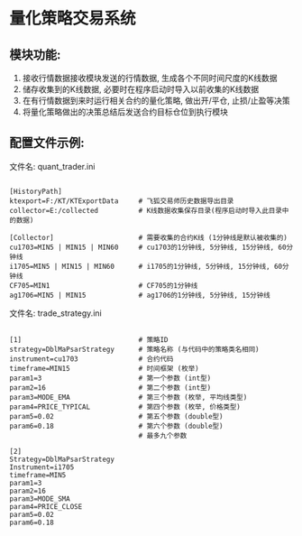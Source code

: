 ﻿# 量化策略交易系统

## 模块功能:
1. 接收行情数据接收模块发送的行情数据, 生成各个不同时间尺度的K线数据  
2. 储存收集到的K线数据, 必要时在程序启动时导入以前收集的K线数据  
3. 在有行情数据到来时运行相关合约的量化策略, 做出开/平仓, 止损/止盈等决策  
4. 将量化策略做出的决策总结后发送合约目标仓位到执行模块  

## 配置文件示例:
文件名: quant_trader.ini  
<pre><code>
[HistoryPath]
ktexport=F:/KT/KTExportData     # 飞狐交易师历史数据导出目录
collector=E:/collected          # K线数据收集保存目录(程序启动时导入此目录中的数据)

[Collector]                     # 需要收集的合约K线 (1分钟线是默认被收集的)
cu1703=MIN5 | MIN15 | MIN60     # cu1703的1分钟线, 5分钟线, 15分钟线, 60分钟线
i1705=MIN5 | MIN15 | MIN60      # i1705的1分钟线, 5分钟线, 15分钟线, 60分钟线
CF705=MIN1                      # CF705的1分钟线
ag1706=MIN5 | MIN15             # ag1706的1分钟线, 5分钟线, 15分钟线
</code></pre>

文件名: trade_strategy.ini  
<pre><code>
[1]                             # 策略ID
strategy=DblMaPsarStrategy      # 策略名称 (与代码中的策略类名相同)
instrument=cu1703               # 合约代码
timeframe=MIN15                 # 时间框架 (枚举)
param1=3                        # 第一个参数 (int型)
param2=16                       # 第二个参数 (int型)
param3=MODE_EMA                 # 第三个参数 (枚举, 平均线类型)
param4=PRICE_TYPICAL            # 第四个参数 (枚举, 价格类型)
param5=0.02                     # 第五个参数 (double型)
param6=0.18                     # 第六个参数 (double型)
                                # 最多九个参数

[2]
Strategy=DblMaPsarStrategy
Instrument=i1705
timeframe=MIN5
param1=3
param2=16
param3=MODE_SMA
param4=PRICE_CLOSE
param5=0.02
param6=0.18
</code></pre>
